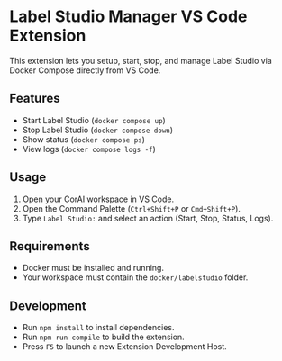 # Label Studio Manager VS Code Extension

This extension lets you setup, start, stop, and manage Label Studio via Docker Compose directly from VS Code.

## Features
- Start Label Studio (`docker compose up`)
- Stop Label Studio (`docker compose down`)
- Show status (`docker compose ps`)
- View logs (`docker compose logs -f`)

## Usage
1. Open your CorAI workspace in VS Code.
2. Open the Command Palette (`Ctrl+Shift+P` or `Cmd+Shift+P`).
3. Type `Label Studio:` and select an action (Start, Stop, Status, Logs).

## Requirements
- Docker must be installed and running.
- Your workspace must contain the `docker/labelstudio` folder.

## Development
- Run `npm install` to install dependencies.
- Run `npm run compile` to build the extension.
- Press `F5` to launch a new Extension Development Host.
